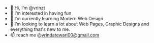 - 👋 Hi, I’m @vrinzt
- 👀 I’m interested in having fun
- 🌱 I’m currently learning Modern Web Design
- 💞️ I’m looking to learn a lot about Web Pages, Graphic Designs and everything that's new to me.
- 📫 reach me @vrindatewari00@gmail.com

<!---
vrinzt/vrinzt is a ✨ special ✨ repository because its `README.md` (this file) appears on your GitHub profile.
You can click the Preview link to take a look at your changes.
--->
